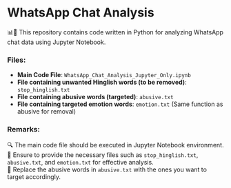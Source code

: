 # WhatsApp Chat Analysis

📊📱 This repository contains code written in Python for analyzing WhatsApp chat data using Jupyter Notebook.

### Files:

- **Main Code File**: `WhatsApp_Chat_Analysis_Jupyter_Only.ipynb`
- **File containing unwanted Hinglish words (to be removed)**: `stop_hinglish.txt`
- **File containing abusive words (targeted)**: `abusive.txt`
- **File containing targeted emotion words**: `emotion.txt` (Same function as abusive for removal)

### Remarks:
🔍 The main code file should be executed in Jupyter Notebook environment. <br>
📝 Ensure to provide the necessary files such as `stop_hinglish.txt`, `abusive.txt`, and `emotion.txt` for effective analysis. <br>
🚫 Replace the abusive words in `abusive.txt` with the ones you want to target accordingly.<br>
